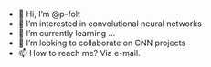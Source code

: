 - 👋 Hi, I’m @p-folt
- 👀 I’m interested in convolutional neural networks
- 🌱 I’m currently learning ...
- 💞️ I’m looking to collaborate on CNN projects 
- 📫 How to reach me? Via e-mail.

<!---
p-folt/p-folt is a ✨ special ✨ repository because its `README.md` (this file) appears on your GitHub profile.
You can click the Preview link to take a look at your changes.
--->
